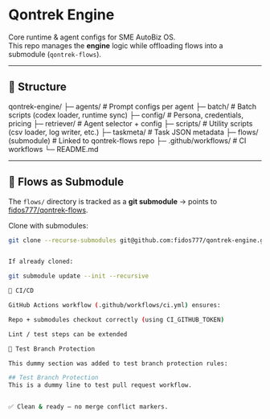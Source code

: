 # Qontrek Engine

Core runtime & agent configs for SME AutoBiz OS.  
This repo manages the **engine** logic while offloading flows into a submodule (`qontrek-flows`).  

---

## 🔹 Structure


qontrek-engine/
├─ agents/ # Prompt configs per agent
├─ batch/ # Batch scripts (codex loader, runtime sync)
├─ config/ # Persona, credentials, pricing
├─ retriever/ # Agent selector + config
├─ scripts/ # Utility scripts (csv loader, log writer, etc.)
├─ taskmeta/ # Task JSON metadata
├─ flows/ (submodule) # Linked to qontrek-flows repo
├─ .github/workflows/ # CI workflows
└─ README.md


---

## 🔹 Flows as Submodule

The `flows/` directory is tracked as a **git submodule** → points to [fidos777/qontrek-flows](https://github.com/fidos777/qontrek-flows).  

Clone with submodules:

```bash
git clone --recurse-submodules git@github.com:fidos777/qontrek-engine.git


If already cloned:

git submodule update --init --recursive

🔹 CI/CD

GitHub Actions workflow (.github/workflows/ci.yml) ensures:

Repo + submodules checkout correctly (using CI_GITHUB_TOKEN)

Lint / test steps can be extended

🔹 Test Branch Protection

This dummy section was added to test branch protection rules:

## Test Branch Protection
This is a dummy line to test pull request workflow.


✅ Clean & ready — no merge conflict markers.
